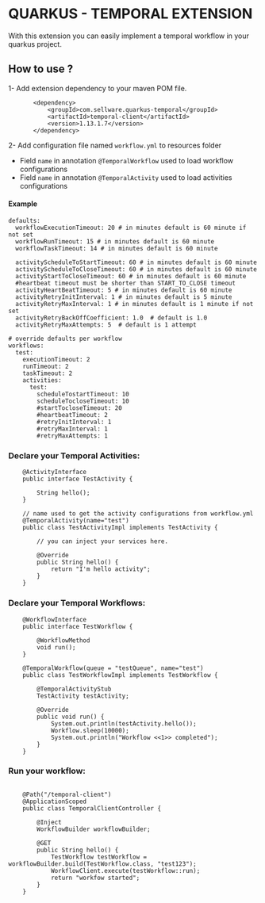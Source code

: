 # QUARKUS - TEMPORAL EXTENSION

With this extension you can easily implement a temporal workflow in your quarkus project.

## How to use ?

1- Add extension dependency to your maven POM file.
 ```aidl
        <dependency>
            <groupId>com.sellware.quarkus-temporal</groupId>
            <artifactId>temporal-client</artifactId>
            <version>1.13.1.7</version>
        </dependency>
```

2- Add configuration file named `workflow.yml` to resources folder
* Field `name` in annotation `@TemporalWorkflow` used to load workflow configurations 
* Field `name` in annotation `@TemporalActivity` used to load activities configurations

#### Example
```aidl
defaults:
  workflowExecutionTimeout: 20 # in minutes default is 60 minute if not set
  workflowRunTimeout: 15 # in minutes default is 60 minute
  workflowTaskTimeout: 14 # in minutes default is 60 minute

  activityScheduleToStartTimeout: 60 # in minutes default is 60 minute
  activityScheduleToCloseTimeout: 60 # in minutes default is 60 minute
  activityStartToCloseTimeout: 60 # in minutes default is 60 minute
  #heartbeat timeout must be shorter than START_TO_CLOSE timeout
  activityHeartBeatTimeout: 5 # in minutes default is 60 minute
  activityRetryInitInterval: 1 # in minutes default is 5 minute
  activityRetryMaxInterval: 1 # in minutes default is 1 minute if not set
  activityRetryBackOffCoefficient: 1.0  # default is 1.0
  activityRetryMaxAttempts: 5  # default is 1 attempt

# override defaults per workflow
workflows:
  test:
    executionTimeout: 2
    runTimeout: 2
    taskTimeout: 2
    activities:
      test:
        scheduleTostartTimeout: 10
        scheduleTocloseTimeout: 10
        #startTocloseTimeout: 20
        #heartbeatTimeout: 2
        #retryInitInterval: 1
        #retryMaxInterval: 1
        #retryMaxAttempts: 1
```

### Declare your Temporal Activities:

```aidl
    @ActivityInterface
    public interface TestActivity {
    
        String hello();
    }
```

```aidl
    // name used to get the activity configurations from workflow.yml
    @TemporalActivity(name="test")
    public class TestActivityImpl implements TestActivity {
    
        // you can inject your services here.
 
        @Override
        public String hello() {
            return "I'm hello activity";
        }
    }
```

### Declare your Temporal Workflows:
```aidl
    @WorkflowInterface
    public interface TestWorkflow {
    
        @WorkflowMethod
        void run();
    }
```

```aidl
    @TemporalWorkflow(queue = "testQueue", name="test")
    public class TestWorkflowImpl implements TestWorkflow {
    
        @TemporalActivityStub
        TestActivity testActivity;
    
        @Override
        public void run() {
            System.out.println(testActivity.hello());
            Workflow.sleep(10000);
            System.out.println("Workflow <<1>> completed");
        }
    }
```

### Run your workflow:

```aidl

    @Path("/temporal-client")
    @ApplicationScoped
    public class TemporalClientController {
    
        @Inject
        WorkflowBuilder workflowBuilder;
    
        @GET
        public String hello() {
            TestWorkflow testWorkflow = workflowBuilder.build(TestWorkflow.class, "test123");
            WorkflowClient.execute(testWorkflow::run);
            return "workfow started";
        }
    }

```
